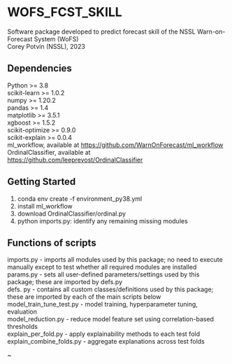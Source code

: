 # WOFS_FCST_SKILL

Software package developed to predict forecast skill of the NSSL Warn-on-Forecast System (WoFS)  
Corey Potvin (NSSL), 2023 

## Dependencies

Python >= 3.8  
scikit-learn >= 1.0.2  
numpy >= 1.20.2  
pandas >= 1.4  
matplotlib >= 3.5.1  
xgboost >= 1.5.2  
scikit-optimize >= 0.9.0  
scikit-explain >= 0.0.4  
ml_workflow, available at https://github.com/WarnOnForecast/ml_workflow  
OrdinalClassifier, available at https://github.com/leeprevost/OrdinalClassifier  

## Getting Started

1) conda env create -f environment_py38.yml
2) install ml_workflow
3) download OrdinalClassifier/ordinal.py
4) python imports.py: identify any remaining missing modules

## Functions of scripts

imports.py - imports all modules used by this package; no need to execute manually except to test whether all required modules are installed  
params.py - sets all user-defined parameters/settings used by this package; these are imported by defs.py  
defs. py - contains all custom classes/definitions used by this package; these are imported by each of the main scripts below  
model_train_tune_test.py - model training, hyperparameter tuning, evaluation  
model_reduction.py - reduce model feature set using correlation-based thresholds  
explain_per_fold.py - apply explainability methods to each test fold  
explain_combine_folds.py - aggregate explanations across test folds  

~                               
 
